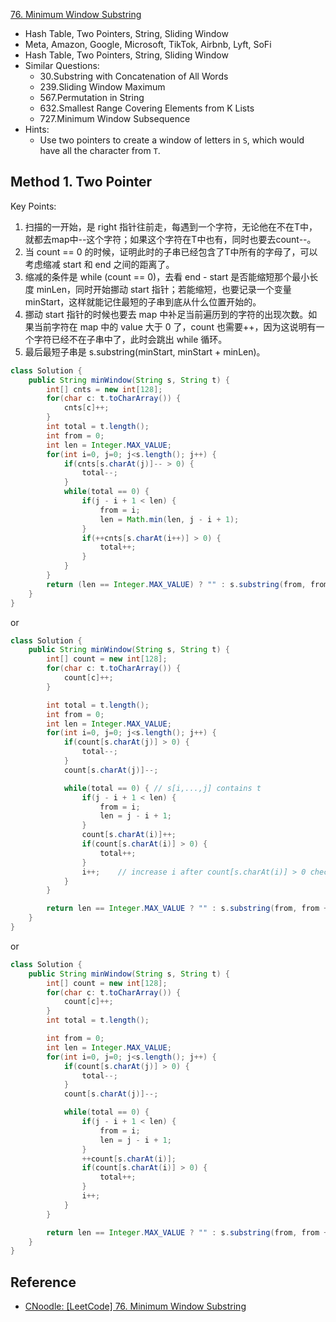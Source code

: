 [76. Minimum Window Substring](https://leetcode.com/problems/minimum-window-substring/)

* Hash Table, Two Pointers, String, Sliding Window
* Meta, Amazon, Google, Microsoft, TikTok, Airbnb, Lyft, SoFi
* Hash Table, Two Pointers, String, Sliding Window
* Similar Questions:
    * 30.Substring with Concatenation of All Words
    * 239.Sliding Window Maximum
    * 567.Permutation in String
    * 632.Smallest Range Covering Elements from K Lists
    * 727.Minimum Window Subsequence
* Hints:
    * Use two pointers to create a window of letters in `S`, which would have all the character from `T`.


## Method 1. Two Pointer
Key Points:
1. 扫描的一开始，是 right 指针往前走，每遇到一个字符，无论他在不在T中，就都去map中--这个字符；如果这个字符在T中也有，同时也要去count--。
2. 当 count == 0 的时候，证明此时的子串已经包含了T中所有的字母了，可以考虑缩减 start 和 end 之间的距离了。
3. 缩减的条件是 while (count == 0)，去看 end - start 是否能缩短那个最小长度 minLen，同时开始挪动 start 指针；若能缩短，也要记录一个变量 minStart，这样就能记住最短的子串到底从什么位置开始的。
4. 挪动 start 指针的时候也要去 map 中补足当前遍历到的字符的出现次数。如果当前字符在 map 中的 value 大于 0 了，count 也需要++，因为这说明有一个字符已经不在子串中了，此时会跳出 while 循环。
5. 最后最短子串是 s.substring(minStart, minStart + minLen)。
```java
class Solution {
    public String minWindow(String s, String t) {
        int[] cnts = new int[128];
        for(char c: t.toCharArray()) {
            cnts[c]++;
        }
        int total = t.length();
        int from = 0;
        int len = Integer.MAX_VALUE;
        for(int i=0, j=0; j<s.length(); j++) {
            if(cnts[s.charAt(j)]-- > 0) {
                total--;
            }
            while(total == 0) {
                if(j - i + 1 < len) {
                    from = i;
                    len = Math.min(len, j - i + 1);
                }
                if(++cnts[s.charAt(i++)] > 0) {
                    total++;
                }
            }
        }
        return (len == Integer.MAX_VALUE) ? "" : s.substring(from, from + len);
    }
}
```
or
```java
class Solution {
    public String minWindow(String s, String t) {
        int[] count = new int[128];
        for(char c: t.toCharArray()) {
            count[c]++;
        }

        int total = t.length();
        int from = 0;
        int len = Integer.MAX_VALUE;
        for(int i=0, j=0; j<s.length(); j++) {
            if(count[s.charAt(j)] > 0) {
                total--;
            }
            count[s.charAt(j)]--;

            while(total == 0) { // s[i,...,j] contains t
                if(j - i + 1 < len) {
                    from = i;
                    len = j - i + 1;
                }
                count[s.charAt(i)]++;
                if(count[s.charAt(i)] > 0) {
                    total++;
                }
                i++;    // increase i after count[s.charAt(i)] > 0 check
            }
        }

        return len == Integer.MAX_VALUE ? "" : s.substring(from, from + len);
    }
}
```
or
```java
class Solution {
    public String minWindow(String s, String t) {
        int[] count = new int[128];
        for(char c: t.toCharArray()) {
            count[c]++;
        }
        int total = t.length();

        int from = 0;
        int len = Integer.MAX_VALUE;
        for(int i=0, j=0; j<s.length(); j++) {
            if(count[s.charAt(j)] > 0) {
                total--;
            }
            count[s.charAt(j)]--;

            while(total == 0) {
                if(j - i + 1 < len) {
                    from = i;
                    len = j - i + 1;
                }
                ++count[s.charAt(i)];
                if(count[s.charAt(i)] > 0) {
                    total++;
                }
                i++;
            }
        }

        return len == Integer.MAX_VALUE ? "" : s.substring(from, from + len);
    }
}
```


## Reference
* [CNoodle: [LeetCode] 76. Minimum Window Substring](https://www.cnblogs.com/cnoodle/p/12624255.html)

